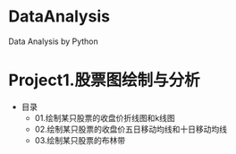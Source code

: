 # DataAnalysis
Data Analysis by Python

Project1.股票图绘制与分析
===========================
* 目录
  * 01.绘制某只股票的收盘价折线图和k线图
  * 02.绘制某只股票的收盘价五日移动均线和十日移动均线
  * 03.绘制某只股票的布林带
